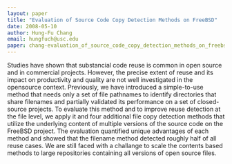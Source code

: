 ```yaml
---
layout: paper
title: "Evaluation of Source Code Copy Detection Methods on FreeBSD"
date: 2008-05-10
author: Hung-Fu Chang
email: hungfuch@usc.edu
paper: chang-evaluation_of_source_code_copy_detection_methods_on_freebs.pdf
---
```

Studies have shown that substancial code reuse is common in open source and in commercial projects. However, the precise extent of reuse and its impact on productivity and quality are not well investigated in the opensource context.
Previously, we have introduced a simple-to-use method that needs only a set of file pathnames to identify directories that share filenames and partially validated its performance on a set of closed-source projects.
To evaluate this method and to improve reuse detection at the file level, we apply it and four additional file copy detection methods that utilize the underlying content of multiple versions of the source code on the FreeBSD project.
The evaluation quantified unique advantages of each method and showed that the filename method detected roughly half of all reuse cases. We are still faced with a challange to scale the contents based methods to large repositories containing all versions of open source files.
